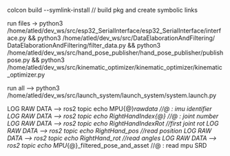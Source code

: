 colcon build --symlink-install  // build pkg and create symbolic links

run files ->    python3 /home/atled/dev_ws/src/esp32_SerialInterface/esp32_SerialInterface/interface.py && python3 /home/atled/dev_ws/src/DataElaborationAndFiltering/      DataElaborationAndFiltering/filter_data.py && python3 /home/atled/dev_ws/src/hand_pose_publisher/hand_pose_publisher/publishpose.py && python3 /home/atled/dev_ws/src/kinematic_optimizer/kinematic_optimizer/kinematic_optimizer.py

run all --> python3 /home/atled/dev_ws/src/launch_system/launch_system/system.launch.py

LOG RAW DATA --> ros2 topic echo MPU{@}_rawdata                     //@ : imu identifier
LOG RAW DATA --> ros2 topic echo RightHandIndex{@}                  //@ : joint number
LOG RAW DATA --> ros2 topic echo RightHandIndexRot                  //first joint rot
LOG RAW DATA --> ros2 topic echo RightHand_pos                      //read position
LOG RAW DATA --> ros2 topic echo RightHand_rot                      //read angles
LOG RAW DATA --> ros2 topic echo MPU_{@}_filtered_pose_and_asset    //@ : read mpu SRD